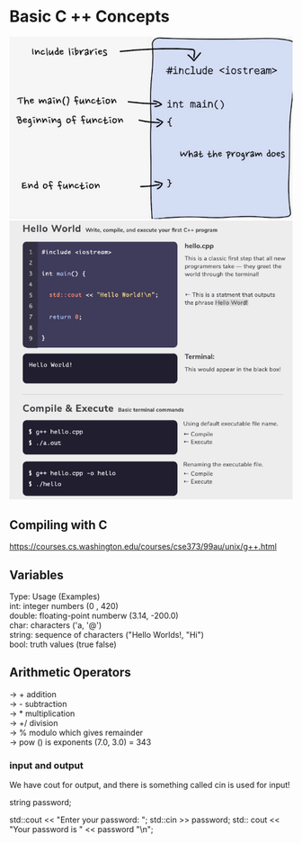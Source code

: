 # **Basic C ++ Concepts**
![Screenshot](./Pictures/cpp-basic.jpeg)
![Screenshot](./Pictures/execute-cpp.png)
## Compiling with C
https://courses.cs.washington.edu/courses/cse373/99au/unix/g++.html

## Variables

Type: Usage (Examples)<br>
int: integer numbers (0 , 420)<br>
double: floating-point numberw (3.14, -200.0)<br>
char: characters ('a, '@')<br>
string: sequence of characters ("Hello Worlds!, "Hi")<br>
bool: truth values (true false)<br>

## Arithmetic Operators 

&rarr; + addition<br>
&rarr; - subtraction<br>
&rarr; * multiplication<br>
&rarr; +/ division<br>
&rarr; % modulo which gives remainder<br>
&rarr; pow () is exponents (7.0, 3.0) = 343<br>

### input and output
We have cout for output, and there is something called cin is used for input!

string password;

std::cout << "Enter your password: ";
std::cin >> password;
std:: cout << "Your password is " << password "\n";
